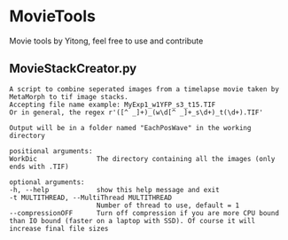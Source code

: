 # MovieTools
Movie tools by Yitong, feel free to use and contribute 


## MovieStackCreator.py
    A script to combine seperated images from a timelapse movie taken by MetaMorph to tif image stacks. 
    Accepting file name example: MyExp1_w1YFP_s3_t15.TIF 
    Or in general, the regex r'([^ _]+)_(w\d[^ _]+_s\d+)_t(\d+).TIF'
    
    Output will be in a folder named "EachPosWave" in the working directory

    positional arguments:
    WorkDic               The directory containing all the images (only ends with .TIF)

    optional arguments:
    -h, --help            show this help message and exit
    -t MULTITHREAD, --MultiThread MULTITHREAD
                          Number of thread to use, default = 1
    --compressionOFF      Turn off compression if you are more CPU bound than IO bound (faster on a laptop with SSD). Of course it will increase final file sizes
